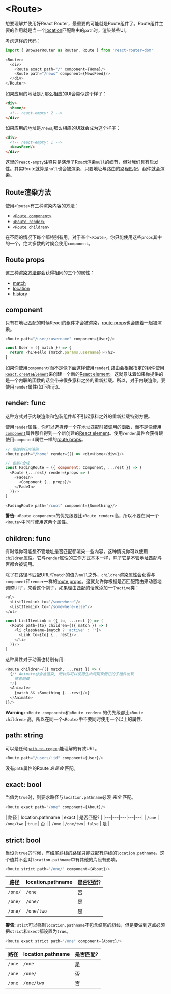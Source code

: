 # &lt;Route>

想要理解并使用好React Router，最重要的可能就是Route组件了。Route组件主要的作用就是当一个[location](./location.md)匹配路由的`path`时，渲染某些UI。

考虑这样的代码：

```js
import { BrowserRouter as Router, Route } from 'react-router-dom'

<Router>
  <div>
    <Route exact path="/" component={Home}/>
    <Route path="/news" component={NewsFeed}/>
  </div>
</Router>
```

如果应用的地址是`/`,那么相应的UI会类似这个样子：

```html
<div>
  <Home/>
  <!-- react-empty: 2 -->
</div>
```

如果应用的地址是`/news`,那么相应的UI就会成为这个样子：

```html
<div>
  <!-- react-empty: 1 -->
  <NewsFeed/>
</div>
```

这里的`react-empty`注释只是演示了React渲染`null`的细节，但对我们具有启发性。其实Route就算是`null`也会被渲染，只要地址与路由的路径匹配，组件就会渲染。

## Route渲染方法

使用`<Route>`有三种渲染内容的方法：

- [`<Route component>`](#component-func)
- [`<Route render>`](#render-func)
- [`<Route children>`](#children-func)

在不同的情况下每个都特别有用，对于某个`<Route>`，你只能使用这些`props`其中的一个，绝大多数的时候会使用`component`。

## Route props

这三种[渲染方法](#route-render-methods)都会获得相同的三个的属性：

- [match](./match.md)
- [location](./location.md)
- [history](./history.md)

## component

只有在地址匹配的时候React的组件才会被渲染，[route props](#route-props)也会随着一起被渲染。

```js
<Route path="/user/:username" component={User}/>

const User = ({ match }) => {
  return <h1>Hello {match.params.username}!</h1>
}
```

如果你使用`component`(而不是像下面这样使用`render`),路由会根据指定的组件使用[`React.createElement`](https://facebook.github.io/react/docs/react-api.html#createelement)来创建一个新的[React element](https://facebook.github.io/react/docs/rendering-elements.html)。这就意味着如果你提供的是一个内联的函数的话会带来很多意料之外的重新挂载。所以，对于内联渲染，要使用`render`属性(如下所示)。

## render: func

这种方式对于内联渲染和包装组件却不引起意料之外的重新挂载特别方便。

使用`render`属性，你可以选择传一个在地址匹配时被调用的函数，而不是像使用[`component`](#component-func)属性那样得到一个新创建的[React element](https://facebook.github.io/react/docs/rendering-elements.html)。使用`render`属性会获得跟使用`component`属性一样的[route props](#route-props)。

```js
// 便捷的行内渲染
<Route path="/home" render={() => <div>Home</div>}/>

// 包装/合成
const FadingRoute = ({ component: Component, ...rest }) => (
  <Route {...rest} render={props => (
    <FadeIn>
      <Component {...props}/>
    </FadeIn>
  )}/>
)

<FadingRoute path="/cool" component={Something}/>
```

**警告:** `<Route component>`的优先级要比`<Route render>`高，所以不要在同一个 `<Route>`中同时使用这两个属性。

## children: func

有时候你可能想不管地址是否匹配都渲染一些内容，这种情况你可以使用`children`属性。它与`render`属性的工作方式基本一样，除了它是不管地址匹配与否都会被调用。

除了在路径不匹配URL时`match`的值为`null`之外，`children`渲染属性会获得与`component`和`render`一样的[route props](#route-props)。这就允许你根据是否匹配路由来动态地调整UI了，来看这个例子，如果理由匹配的话就添加一个`active`类：

```js
<ul>
  <ListItemLink to="/somewhere"/>
  <ListItemLink to="/somewhere-else"/>
</ul>

const ListItemLink = ({ to, ...rest }) => (
  <Route path={to} children={({ match }) => (
    <li className={match ? 'active' : ''}>
      <Link to={to} {...rest}/>
    </li>
  )}/>
)
```

这种属性对于动画也特别有用:

```js
<Route children={({ match, ...rest }) => (
  {/* Animate总会被渲染, 所以你可以使用生命周期来使它的子组件出现
    或者隐藏
  */}
  <Animate>
    {match && <Something {...rest}/>}
  </Animate>
)}/>
```

**Warning:** `<Route component>`和`<Route render>` 的优先级都比`<Route children>` 高，所以在同一个`<Route>`中不要同时使用一个以上的属性.

## path: string

可以是任何[`path-to-regexp`](https://www.npmjs.com/package/path-to-regexp)能理解的有效URL。

```js
<Route path="/users/:id" component={User}/>
```

没有`path`属性的Route _总是会_ 匹配。

## exact: bool

当值为`true`时，则要求路径与`location.pathname`必须 _完全_ 匹配。

```js
<Route exact path="/one" component={About}/>
```

| 路径 | location.pathname | exact | 是否匹配? |
|---|---|---|---|---|
| `/one`  | `/one/two`  | `true` | 否 |
| `/one`  | `/one/two`  | `false` | 是 |

## strict: bool

当设为`true`的时候，有结尾斜线的路径只能匹配有斜线的`location.pathname`，这个值并不会对`location.pathname`中有其他的片段有影响。

```js
<Route strict path="/one/" component={About}/>
```

| 路径 | location.pathname | 是否匹配? |
| --- | --- | --- |
| `/one/` | `/one` | 否 |
| `/one/` | `/one/` | 是 |
| `/one/` | `/one/two` | 是 |

**警告:** `stict`可以强制`location.pathname`不包含结尾的斜线，但是要做到这点必须把`strict`和`exect`都设置为`true`。

```js
<Route exact strict path="/one" component={About}/>
```

| 路径 | location.pathname | 是否匹配? |
| --- | --- | --- |
| `/one` | `/one` | 是 |
| `/one` | `/one/` | 否 |
| `/one` | `/one/two` | 否 |
